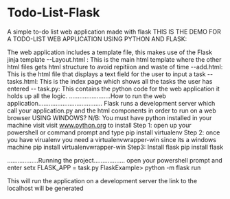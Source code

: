 # Todo-List-Flask
A simple to-do list web application made with flask
THIS IS THE DEMO FOR A TODO-LIST WEB APPLICATION USING PYTHON AND FLASK:


The web application includes a template file, this makes use of the Flask jinja template
--Layout.html : This is the main html template where the other html files gets html structure to avoid repitiion and waste of time
--add.html: This is the html file that displays a text field for the user to input a task
-- tasks.html: This is the index page which shows all the tasks the user has entered
-- task.py: This contains the python code for the web application it holds up all the logic.
........................How to run the web application.....................................
Flask runs a development server which call your application.py and the html components in order to run on a web browser
USING WINDOWS?
N/B: You must have python installed in your machine visit visit www.python.org to install
Step 1: open up your powershell or command prompt and type
pip install virtualenv
Step 2: once you have virualenv you need a virtualenvwrapper-win since its a windows machine
pip install virtualenvwrapper-win
Step3: Install flask
pip install flask

..................Running the project..................
open your powershell prompt and enter
setx FLASK_APP = task.py
FlaskExample> python -m flask run

This will run the application on a development server the link to the localhost will be generated
